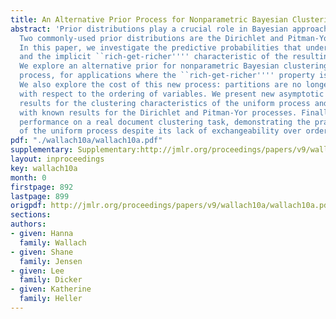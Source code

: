 ```yaml
---
title: An Alternative Prior Process for Nonparametric Bayesian Clustering
abstract: 'Prior distributions play a crucial role in Bayesian approaches to clustering.
  Two commonly-used prior distributions are the Dirichlet and Pitman-Yor processes.
  In this paper, we investigate the predictive probabilities that underlie these processes,
  and the implicit ``rich-get-richer'''' characteristic of the resulting partitions.
  We explore an alternative prior for nonparametric Bayesian clustering, the uniform
  process, for applications where the ``rich-get-richer'''' property is undesirable.
  We also explore the cost of this new process: partitions are no longer exchangeable
  with respect to the ordering of variables. We present new asymptotic and simulation-based
  results for the clustering characteristics of the uniform process and compare these
  with known results for the Dirichlet and Pitman-Yor processes. Finally, we compare
  performance on a real document clustering task, demonstrating the practical advantage
  of the uniform process despite its lack of exchangeability over orderings.'
pdf: "./wallach10a/wallach10a.pdf"
supplementary: Supplementary:http://jmlr.org/proceedings/papers/v9/wallach10a/wallach10aSupple.pdf
layout: inproceedings
key: wallach10a
month: 0
firstpage: 892
lastpage: 899
origpdf: http://jmlr.org/proceedings/papers/v9/wallach10a/wallach10a.pdf
sections: 
authors:
- given: Hanna
  family: Wallach
- given: Shane
  family: Jensen
- given: Lee
  family: Dicker
- given: Katherine
  family: Heller
---
```


